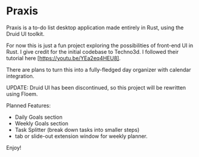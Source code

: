 # Praxis
Praxis is a to-do list desktop application made entirely in Rust, using the Druid UI toolkit.

For now this is just a fun project exploring the possibilities of front-end UI in Rust.
I give credit for the initial codebase to Techno3d. I followed their tutorial here [https://youtu.be/YEa2eq4HEU8].

There are plans to turn this into a fully-fledged day organizer with calendar integration.

UPDATE: Druid UI has been discontinued, so this project will be rewritten using Floem.

Planned Features:
- Daily Goals section
- Weekly Goals section
- Task Splitter (break down tasks into smaller steps)
- tab or slide-out extension window for weekly planner.

Enjoy!
